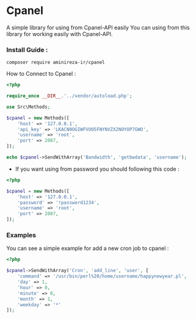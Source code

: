 # Cpanel
A simple library for using from Cpanel-API easily
You can using from this library for working easily with Cpanel-API.

### Install Guide :
```shell
composer require aminireza-ir/cpanel
```

How to Connect to Cpanel : 
```php
<?php

require_once __DIR__.'../vendor/autoload.php';

use Src\Methods;

$cpanel = new Methods([
    'host' => '127.0.0.1',
    'api_key' => 'LKACN0OGIWFVOO5FNYNVZX2NOYOP7GWO',
    'username' => 'root',
    'port' => 2087,
]);

echo $cpanel->SendWithArray('Bandwidth', 'getbwdata', 'username');

```
* If you want using from password you should following this code : 

```php
<?php

$cpanel = new Methods([
    'host' => '127.0.0.1',
    'password' => '!password1234',
    'username' => 'root',
    'port' => 2087,
]);

```

### Examples

You can see a simple example for add a new cron job to cpanel :
```php
<?php

$cpanel->SendWithArray('Cron', 'add_line', 'user', [
    'command' => '/usr/bin/perl%20/home/username/happynewyear.pl',
    'day' => 1,
    'hour' => 0,
    'minute' => 0,
    'month' => 1,
    'weekday' => '*'
]);

```
